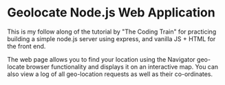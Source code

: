 # Geolocate Node.js Web Application

This is my follow along of the tutorial by "The Coding Train" for practicing building a simple node.js server using express, and vanilla JS + HTML for the front end.

The web page allows you to find your location using the Navigator geo-locate browser functionality and displays it on an interactive map.
You can also view a log of all geo-location requests as well as their co-ordinates.